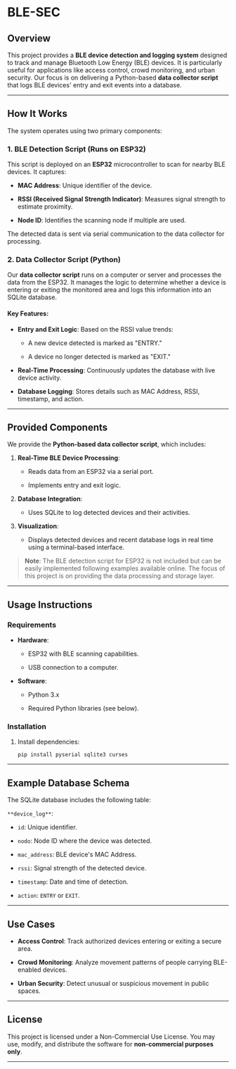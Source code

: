 # BLE-SEC

## Overview

This project provides a **BLE device detection and logging system** designed to track and manage Bluetooth Low Energy (BLE) devices. It is particularly useful for applications like access control, crowd monitoring, and urban security. Our focus is on delivering a Python-based **data collector script** that logs BLE devices' entry and exit events into a database.

---

## How It Works

The system operates using two primary components:

### 1. **BLE Detection Script** (Runs on ESP32)

This script is deployed on an **ESP32** microcontroller to scan for nearby BLE devices. It captures:

- **MAC Address**: Unique identifier of the device.
    
- **RSSI (Received Signal Strength Indicator)**: Measures signal strength to estimate proximity.
    
- **Node ID**: Identifies the scanning node if multiple are used.
    

The detected data is sent via serial communication to the data collector for processing.

### 2. **Data Collector Script** (Python)

Our **data collector script** runs on a computer or server and processes the data from the ESP32. It manages the logic to determine whether a device is entering or exiting the monitored area and logs this information into an SQLite database.

#### Key Features:

- **Entry and Exit Logic**: Based on the RSSI value trends:
    
    - A new device detected is marked as "ENTRY."
        
    - A device no longer detected is marked as "EXIT."
        
- **Real-Time Processing**: Continuously updates the database with live device activity.
    
- **Database Logging**: Stores details such as MAC Address, RSSI, timestamp, and action.
    

---

## Provided Components

We provide the **Python-based data collector script**, which includes:

1. **Real-Time BLE Device Processing**:
    
    - Reads data from an ESP32 via a serial port.
        
    - Implements entry and exit logic.
        
2. **Database Integration**:
    
    - Uses SQLite to log detected devices and their activities.
        
3. **Visualization**:
    
    - Displays detected devices and recent database logs in real time using a terminal-based interface.
        

> **Note**: The BLE detection script for ESP32 is not included but can be easily implemented following examples available online. The focus of this project is on providing the data processing and storage layer.

---

## Usage Instructions

### Requirements

- **Hardware**:
    
    - ESP32 with BLE scanning capabilities.
        
    - USB connection to a computer.
        
- **Software**:
    
    - Python 3.x
        
    - Required Python libraries (see below).
        

### Installation

    
1. Install dependencies:
    
    ```
    pip install pyserial sqlite3 curses
    ```

---

## Example Database Schema

The SQLite database includes the following table:

`**device_log**`:

- `id`: Unique identifier.
    
- `nodo`: Node ID where the device was detected.
    
- `mac_address`: BLE device's MAC Address.
    
- `rssi`: Signal strength of the detected device.
    
- `timestamp`: Date and time of detection.
    
- `action`: `ENTRY` or `EXIT`.
    

---

## Use Cases

- **Access Control**: Track authorized devices entering or exiting a secure area.
    
- **Crowd Monitoring**: Analyze movement patterns of people carrying BLE-enabled devices.
    
- **Urban Security**: Detect unusual or suspicious movement in public spaces.
    

---

## License

This project is licensed under a Non-Commercial Use License. You may use, modify, and distribute the software for **non-commercial purposes only**.

---


